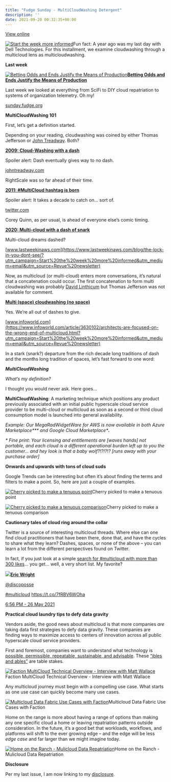 ```yaml
---
title: "Fudge Sunday - MultiCloudWashing Detergent"
description: ''
date: 2021-09-20 00:32:35+00:00
---
```


[View online](https://sunday.fudge.org/issues/fudge-sunday-multicloudwashing-detergent-762371?utm_campaign=Issue&utm_content=view_in_browser&utm_medium=email&utm_source=Start+the+week+more+informed)

[![Start the week more informed](https://cuthrell.com/favicon.png "Start the week more informed")](https://cuthrell.com/favicon.png)Fun fact: A year ago was my last day with Dell Technologies. For this installment, we examine cloudwashing through a multicloud lens as multicloudwashing.

 **Last week**

[![Betting Odds and Ends Justify the Means of Production](https://cuthrell.com/favicon.png "Betting Odds and Ends Justify the Means of Production")](https://cuthrell.com/favicon.png)**[Betting Odds and Ends Justify the Means of Production](https://sunday.fudge.org/issues/fudge-sunday-betting-odds-and-ends-justify-the-means-of-production-752134?utm_campaign=Start%20the%20week%20more%20informed&utm_medium=email&utm_source=Revue%20newsletter)**

Last week we looked at everything from SciFi to DIY cloud repatriation to systems of organization telemetry. Oh my!

[sunday.fudge.org](https://sunday.fudge.org/issues/fudge-sunday-betting-odds-and-ends-justify-the-means-of-production-752134?utm_campaign=Start%20the%20week%20more%20informed&utm_medium=email&utm_source=Revue%20newsletter)

 **MultiCloudWashing 101**

First, let’s get a definition started.

Depending on your reading, cloudwashing was coined by either Thomas Jefferson or [John Treadway](https://johntreadway.com?utm_campaign=Start%20the%20week%20more%20informed&utm_medium=email&utm_source=Revue%20newsletter). Both?

**[2009: Cloud-Washing with a dash](https://johntreadway.com/2009/08/20/cloud-washingsalesforce-com/?utm_campaign=Start%20the%20week%20more%20informed&utm_medium=email&utm_source=Revue%20newsletter)**

Spoiler alert: Dash eventually gives way to no dash.

[johntreadway.com](https://johntreadway.com/2009/08/20/cloud-washingsalesforce-com/?utm_campaign=Start%20the%20week%20more%20informed&utm_medium=email&utm_source=Revue%20newsletter)

RightScale was so far ahead of their time.

**[2011: #MultiCloud hashtag is born](https://twitter.com/chrisaddis/status/33694295991001088?s=20&utm_campaign=Start%20the%20week%20more%20informed&utm_medium=email&utm_source=Revue%20newsletter)**

Spoiler alert: It takes a decade to catch on… sort of.

[twitter.com](https://twitter.com/chrisaddis/status/33694295991001088?s=20&utm_campaign=Start%20the%20week%20more%20informed&utm_medium=email&utm_source=Revue%20newsletter)

Corey Quinn, as per usual, is ahead of everyone else’s comic timing.

**[2020: Multi-cloud with a dash of snark](https://www.lastweekinaws.com/blog/the-lock-in-you-dont-see/?utm_campaign=Start%20the%20week%20more%20informed&utm_medium=email&utm_source=Revue%20newsletter)**

Multi-cloud dreams dashed?

[www.lastweekinaws.com](https://www.lastweekinaws.com/blog/the-lock-in-you-dont-see/?utm_campaign=Start%20the%20week%20more%20informed&utm_medium=email&utm_source=Revue%20newsletter)

Now, as multicloud (or multi-cloud) enters more conversations, it’s natural that a concatenation could occur. The first concatenation to form multi cloudwashing was probably [David Linthicum](https://www.infoworld.com/author/David-Linthicum/?utm_campaign=Start%20the%20week%20more%20informed&utm_medium=email&utm_source=Revue%20newsletter) but Thomas Jefferson was not available for comment.

**[Multi (space) cloudwashing (no space)](https://www.infoworld.com/article/3630102/architects-are-focused-on-the-wrong-end-of-multicloud.html?utm_campaign=Start%20the%20week%20more%20informed&utm_medium=email&utm_source=Revue%20newsletter)**

Yes. We’re all out of dashes to give.

[www.infoworld.com](https://www.infoworld.com/article/3630102/architects-are-focused-on-the-wrong-end-of-multicloud.html?utm_campaign=Start%20the%20week%20more%20informed&utm_medium=email&utm_source=Revue%20newsletter)

In a stark (snark?) departure from the rich decade long traditions of dash and the months long tradition of spaces, let’s fast forward to one word:

***MultiCloudWashing***

*What’s my definition?*

I thought you would never ask. Here goes…

**MultiCloudWashing**: A marketing technique which positions any product previously associated with an initial public hyperscale cloud service provider to be multi-cloud or multicloud as soon as a second or third cloud consumption model is launched into general availability.

*Example: Our MegaRadWidgetWare for AWS is now available in both Azure Marketplace\*\*\* and Google Cloud Marketplace\***.***

*\* Fine print: Your licensing and entitlements are [waves hands] not portable, and each cloud is a different operational burden left up to you the customer… and hey look is that a baby wolf?!?!?!? [runs away with your purchase order]*

 **Onwards and upwards with tons of cloud suds**

Google Trends can be interesting but often it’s about finding the terms and filters to make a point. So, here are just a couple of examples.

[![Cherry picked to make a tenuous point](https://cuthrell.com/favicon.png "Cherry picked to make a tenuous point")](https://cuthrell.com/favicon.png)Cherry picked to make a tenuous point

[![Cherry picked to make a tenuous comparison](https://cuthrell.com/favicon.png "Cherry picked to make a tenuous comparison")](https://cuthrell.com/favicon.png)Cherry picked to make a tenuous comparison

 **Cautionary tales of cloud ring around the collar**

Twitter is a source of interesting multicloud threads. Where else can one find cloud practitioners that have been there, done that, and have the cycles to share what they learn? Dashes, spaces, or none of the above – you can learn a lot from the different perspectives found on Twitter.

In fact, if you just look at a simple [search for #multicloud with more than 300 likes](https://twitter.com/search?f=live&q=%28%23multicloud%29%20min_faves%3A300&src=typed_query&utm_campaign=Start%20the%20week%20more%20informed&utm_medium=email&utm_source=Revue%20newsletter)… you get… well, a very short list. My favorite?

[![](https://cuthrell.com/favicon.png)](https://cuthrell.com/favicon.png)**[Eric Wright](https://twitter.com/discoposse/status/1397688148742787074)**

[@discoposse](https://twitter.com/discoposse/status/1397688148742787074)

[#multicloud](https://twitter.com/search?q=%23multicloud "#multicloud") <https://t.co/7fRBV6WOha>

 [6:56 PM - 26 May 2021](https://twitter.com/discoposse/status/1397688148742787074)

 **Practical cloud laundry tips to defy data gravity**

Vendors aside, the good news about multicloud is that more companies *are* taking data first strategies to defy data gravity. These companies are finding ways to maximize access to centers of innovation across all public hyperscale cloud service providers.

First and foremost, companies want to understand what technology is [possible, permissible, repeatable, sustainable, and advisable](https://sunday.fudge.org/issues/fudge-sunday-possible-permissible-sustainable-repeatable-advisable-732793?utm_campaign=Start%20the%20week%20more%20informed&utm_medium=email&utm_source=Revue%20newsletter). These [“ibles and ables”](https://sunday.fudge.org/issues/fudge-sunday-possible-permissible-sustainable-repeatable-advisable-732793?utm_campaign=Start%20the%20week%20more%20informed&utm_medium=email&utm_source=Revue%20newsletter) are table stakes.

[![Faction MultiCloud Technical Overview - Interview with Matt Wallace](https://cuthrell.com/favicon.png "Faction MultiCloud Technical Overview - Interview with Matt Wallace")](https://cuthrell.com/favicon.png)Faction MultiCloud Technical Overview - Interview with Matt Wallace

Any multicloud journey must begin with a compelling use case. What starts as one use case can quickly become many use cases.

[![Multicloud Data Fabric Use Cases with Faction](https://cuthrell.com/favicon.png "Multicloud Data Fabric Use Cases with Faction")](https://cuthrell.com/favicon.png)Multicloud Data Fabric Use Cases with Faction

Home on the range is more about having a range of options than making any one specific cloud a home or leaving repatriation patterns outside consideration. In the future, it’s a good bet that workloads, workflows, and platforms will shift to the ever growing edge – and the edge will be less *edge case* and far larger than we might imagine today.

[![Home on the Ranch - Mulicloud Data Repatriation](https://cuthrell.com/favicon.png "Home on the Ranch - Mulicloud Data Repatriation")](https://cuthrell.com/favicon.png)Home on the Ranch - Mulicloud Data Repatriation

 **Disclosure**

Per my last issue, I am now linking to my [disclosure](https://jaycuthrell.com/disclosure/?utm_campaign=Start%20the%20week%20more%20informed&utm_medium=email&utm_source=Revue%20newsletter).









